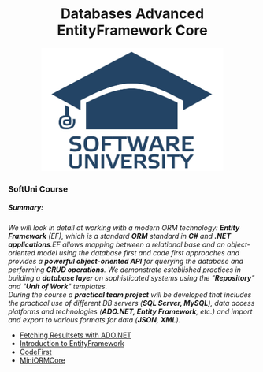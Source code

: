 <h1 align="center">Databases Advanced EntityFramework Core</h1>
<p align="center"><img src="softuniLogo.PNG" alt="SoftUni Logo" width="370" height="250"></p>

<h3>SoftUni Course</h3>

<h5><i>Summary:</i></h5>
<p><i>
We will look in detail at working with a modern ORM technology: <strong>Entity Framework</strong> (EF), which is a standard <strong>ORM</strong> standard in <strong>C#</strong> and <strong>.NET applications</strong>.EF allows mapping between a relational base and an object-oriented model using the database first and code first approaches and provides a <strong>powerful object-oriented API</strong> for querying the database and performing <strong>CRUD operations</strong>.
We demonstrate established practices in building a <strong>database layer</strong> on sophisticated systems using the "<strong>Repository</strong>" and "<strong>Unit of Work</strong>" templates.<br/>
During the course a <strong>practical team project</strong> will be developed that includes the practical use of different DB servers (<strong>SQL Server, MySQL</strong>), data access platforms and technologies (<strong>ADO.NET, Entity Framework</strong>, etc.) and import and export to various formats for data (<strong>JSON</strong>, <strong>XML</strong>).
 </i></p>

<ul>
	<li><a href="https://github.com/Gandjurov/Databases-Advanced-EF-Core/tree/master/01.%20Fetching%20Resultsets%20with%20ADO.NET">Fetching Resultsets with ADO.NET</a></li>
	<li><a href="https://github.com/Gandjurov/Databases-Advanced-EF-Core/tree/master/02.%20Introduction%20to%20EntityFramework">Introduction to EntityFramework</a></li>
	<li><a href="https://github.com/Gandjurov/Databases-Advanced-EF-Core/tree/master/03.CodeFirst">CodeFirst</a></li>
	<li><a href="https://github.com/Gandjurov/Databases-Advanced-EF-Core/tree/master/MiniORMCore">MiniORMCore</a></li>
</ul>
